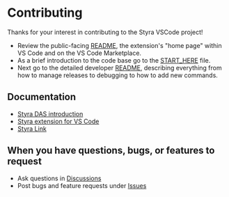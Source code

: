 # Contributing

Thanks for your interest in contributing to the Styra VSCode project!

* Review the public-facing [README](https://github.com/StyraInc/vscode-styra), the extension's "home page" within VS Code and on the VS Code Marketplace.
* As a brief introduction to the code base go to the [START_HERE](https://github.com/StyraInc/vscode-styra/blob/main/START_HERE.md) file.
* Next go to the detailed developer [README](https://github.com/StyraInc/vscode-styra/tree/main/src), describing everything from how to manage releases to debugging to how to add new commands.

## Documentation

* [Styra DAS introduction](https://docs.styra.com/das/)
* [Styra extension for VS Code](https://docs.styra.com/das/reference/vs-code-extension/)
* [Styra Link](https://docs.styra.com/das/reference/styra-link/)

## When you have questions, bugs, or features to request

* Ask questions in [Discussions](https://github.com/StyraInc/vscode-styra/discussions)
* Post bugs and feature requests under [Issues](https://github.com/StyraInc/vscode-styra/issues)
